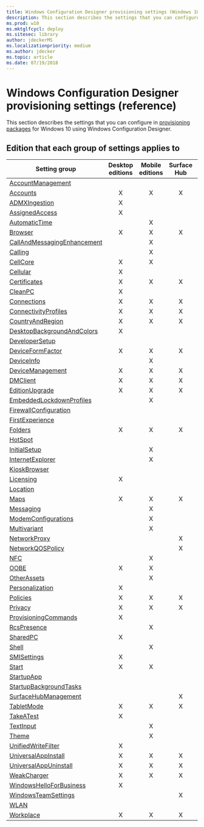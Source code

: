 ```yaml
---
title: Windows Configuration Designer provisioning settings (Windows 10)
description: This section describes the settings that you can configure in provisioning packages for Windows 10 using Windows Configuration Designer.
ms.prod: w10
ms.mktglfcycl: deploy
ms.sitesec: library
author: jdeckerMS
ms.localizationpriority: medium
ms.author: jdecker
ms.topic: article
ms.date: 07/19/2018
---
```


# Windows Configuration Designer provisioning settings (reference)

This section describes the settings that you can configure in [provisioning packages](../provisioning-packages/provisioning-packages.md) for Windows 10 using Windows Configuration Designer. 

## Edition that each group of settings applies to

| Setting group | Desktop editions | Mobile editions | Surface Hub | HoloLens | IoT Core |
| --- | :---: | :---: | :---: | :---: | :---: |
[AccountManagement](wcd-accountmanagement.md) |  |  |  | X |  |
| [Accounts](wcd-accounts.md) | X | X | X | X | X |
| [ADMXIngestion](wcd-admxingestion.md) | X | | | | |
| [AssignedAccess](wcd-assignedaccess.md) | X |  | | X | |
| [AutomaticTime](wcd-automatictime.md) | | X | | | |
| [Browser](wcd-browser.md) | X | X | X | X |  |
| [CallAndMessagingEnhancement](wcd-callandmessagingenhancement.md) | | X | | | |
| [Calling](wcd-calling.md) | | X | | | |
| [CellCore](wcd-cellcore.md) | X | X | | | |
| [Cellular](wcd-cellular.md) | X |  |  |  |  |
| [Certificates](wcd-certificates.md) | X | X | X | X | X |
| [CleanPC](wcd-cleanpc.md) | X |  |  |  |  |
| [Connections](wcd-connections.md) | X | X | X | X |  |
| [ConnectivityProfiles](wcd-connectivityprofiles.md) | X | X | X | X |  |
| [CountryAndRegion](wcd-countryandregion.md) | X | X | X | X |  |
| [DesktopBackgroundAndColors](wcd-desktopbackgroundandcolors.md) | X |  |  |  |  |
| [DeveloperSetup](wcd-developersetup.md) |  |  |  | X |  |
| [DeviceFormFactor](wcd-deviceformfactor.md) |  X | X | X | X |  |
| [DeviceInfo](wcd-deviceinfo.md) | | X | | | |
| [DeviceManagement](wcd-devicemanagement.md) |  X | X | X | X |  |
| [DMClient](wcd-dmclient.md) | X | X | X | X | X |
| [EditionUpgrade](wcd-editionupgrade.md) | X | X | X | X |  |
| [EmbeddedLockdownProfiles](wcd-embeddedlockdownprofiles.md) |  | X |  |  |  |
| [FirewallConfiguration](wcd-firewallconfiguration.md) |  |  |  |  | X |
| [FirstExperience](wcd-firstexperience.md) |  |  |  | X |  |
| [Folders](wcd-folders.md) |X | X | X | X |  |
| [HotSpot](wcd-hotspot.md) |  |  |  |  |  |
| [InitialSetup](wcd-initialsetup.md) |  | X |  |  |  |
| [InternetExplorer](wcd-internetexplorer.md) |  | X |  |  |  |
| [KioskBrowser](wcd-kioskbrowser.md) |  |  |  |  | X |
| [Licensing](wcd-licensing.md) | X |  |  |  |  |
| [Location](wcd-location.md) |  |  |  |  | X |
| [Maps](wcd-maps.md) |X | X | X | X |  |
| [Messaging](wcd-messaging.md) |  | X |  |  |  |
| [ModemConfigurations](wcd-modemconfigurations.md) |  | X |  |  |  |
| [Multivariant](wcd-multivariant.md) |  | X |  |  |  |
| [NetworkProxy](wcd-networkproxy.md) |  |  | X |  |  |
| [NetworkQOSPolicy](wcd-networkqospolicy.md) |  |  | X |  |  |
| [NFC](wcd-nfc.md) |  | X |  |  |  |
| [OOBE](wcd-oobe.md) | X | X |  |  |  |
| [OtherAssets](wcd-otherassets.md) |  | X |  |  |  |
| [Personalization](wcd-personalization.md) | X |  |  |  |  |
| [Policies](wcd-policies.md) | X | X | X | X | X |
| [Privacy](wcd-folders.md) |X | X | X |  | X |
| [ProvisioningCommands](wcd-provisioningcommands.md) | X |  |  |  |  |
| [RcsPresence](wcd-rcspresence.md) |  | X |  |  |  |
| [SharedPC](wcd-sharedpc.md) | X |  |  |  |  |
| [Shell](wcd-shell.md) |  | X |  |  |  |
| [SMISettings](wcd-smisettings.md) | X |  |  |  |  |
| [Start](wcd-start.md) | X | X |  |  |  |
| [StartupApp](wcd-startupapp.md) |  |  |  |  | X |
| [StartupBackgroundTasks](wcd-startupbackgroundtasks.md) |  |  |  |  | X |
| [SurfaceHubManagement](wcd-surfacehubmanagement.md) |  |  |  X  |  |  |
| [TabletMode](wcd-tabletmode.md) |X | X | X | X |  |
| [TakeATest](wcd-takeatest.md) | X |  |  |  |  |
| [TextInput](wcd-textinput.md) |  | X |  |  |  |
| [Theme](wcd-theme.md) |  | X |  |  |  |
| [UnifiedWriteFilter](wcd-unifiedwritefilter.md) | X |  |  |  | X |
| [UniversalAppInstall](wcd-universalappinstall.md) | X | X | X | X | X |
| [UniversalAppUninstall](wcd-universalappuninstall.md) | X | X | X | X | X |
| [WeakCharger](wcd-weakcharger.md) |X | X | X | X |  |
| [WindowsHelloForBusiness](wcd-windowshelloforbusiness.md) | X |  |  |  |  |
| [WindowsTeamSettings](wcd-windowsteamsettings.md) |  |  | X |  |  |
| [WLAN](wcd-wlan.md) |  |  |  | X |  |
| [Workplace](wcd-workplace.md) |X | X | X | X | X |


